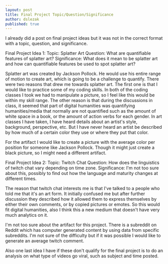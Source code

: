 ```yaml
---
layout: post
title: Final Project Topic/Question/Significance
author: dslezak
published: true
---
```


I already did a post on final project ideas but it was not in the correct format with a topic, question, and significance. 

Final Project Idea 1:
Topic: Splatter Art
Question: What are quantifiable features of splatter art?
Significance: What does it mean to be splatter art and how can quantifiable features be used to spot splatter art?

Splatter art was created by Jackson Pollock. He would use his entire range of motion to create art, which is going to be a challenge to quantify. There were two reasons that drew me towards splatter art. The first one is that I would like to practice some of my coding skills. In both of the coding classes I took we had to manipulate a picture, so I feel like this would be within my skill range. The other reason is that during the discussions in class, it seemed that part of digital humanities was quantifying humanities/media that normally are not quantified such as the amount of white space in a book, or the amount of action verbs for each gender. In art classes I have taken, I have heard details about an artist's style, background, perspective, etc. But I have never heard an artist be described by how much of a certain color they use or where they put that color. 

For the artifact I would like to create a picture with the average color per position for someone like Jackson Pollock. Though it might just create a black picture, so I might need a different artifact. 

Final Project Idea 2:
Topic: Twitch Chat
Question: How does the linguistics of twitch chat vary depending on time zone.
Significance: I'm not too sure about this, possibly to find out how the language and maturity changes at different times.

The reason that twitch chat interests me is that I've talked to a people who told me that it's an art form. It initially confused me but after further discussion they described how it allowed them to express themselves by either their own comments, or by copied pictures or emotes. So this would fit digital humanities, also I think this a new medium that doesn't have very much analytics on it. 

I'm not too sure about the artifact for this project. There is a subreddit on Reddit which has computer generated content by using data from specific subreddits. I'm not sure of the difficulty but if it was possible I would like to generate an average twitch comment.

Also one last idea I have if these don't qualify for the final project is to do an analysis on what type of videos go viral, such as subject and time posted.

